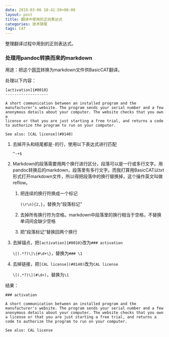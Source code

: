 ```yaml
---
date: 2019-03-06 10:41:50+08:00
layout: post
title: 翻译中使用的正则表达式
categories: 技术随笔
tags: CAT
---
```


整理翻译过程中用到的正则表达式。

### 处理用pandoc转换而来的markdown

用途：把这个[网页](https://jealousmarkup.xyz/texts/cat-tool-glossary/)转换为markdown文件供BasicCAT翻译。

处理以下内容：

```
[activation]{#0010}
-------------------

A short communication between an installed program and the
manufacturer’s website. The program sends your serial number and a few
anonymous details about your computer. The website checks that you own a
license or that you are just starting a free trial, and returns a code
to authorize the program to run on your computer.

See also: [CAL license](#0140)
```

1. 去掉开头和结尾都是`-`的行，使用以下表达式进行匹配

    `^-+$`

2. Markdown的段落需要用两个换行进行区分，段落可以是一行或多行文字。用pandoc转换后的markdown，段落里有多行文字。而我打算用BasicCAT以txt形式打开markdown文件，所以得把段落中的换行替换掉，这个操作英文叫做reflow。

    1. 把连续的换行符换成一个标记
    
        `(\r\n){2,}`，替换为“段落标记”
        
    2. 去掉所有换行符为空格。markdown中段落里的换行相当于空格，不替换单词间会缺少空格
    
    3. 把“段落标记”替换回两个换行

3. 去掉锚点，把`[activation]{#0010}`改为`### activation`
    
    `\[(.*?)\]\{#\d+\}`，替换为`### \1`

4. 去掉链接，把`[CAL license](#0140)`改为`CAL license`

    `\[(.*?)\](#\d+)`，替换为`\1`

结果：

```
### activation

A short communication between an installed program and the manufacturer's website. The program sends your serial number and a few anonymous details about your computer. The website checks that you own a license or that you are just starting a free trial, and returns a code to authorize the program to run on your computer.

See also: CAL license
```
    